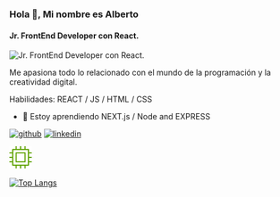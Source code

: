 ### Hola 👋, Mi nombre es Alberto
#### Jr. FrontEnd Developer  con React.
![Jr. FrontEnd Developer  con React.](https://www.freewebsolution.it/wp-content/uploads/2019/12/react.jpg)

Me apasiona todo lo relacionado con el mundo de la programación y la creatividad digital.

Habilidades: REACT / JS / HTML / CSS 

- 🌱 Estoy aprendiendo NEXT.js / Node and EXPRESS 


[<img src='https://cdn.jsdelivr.net/npm/simple-icons@3.0.1/icons/github.svg' alt='github' height='40'>](https://github.com/APC9)  [<img src='https://cdn.jsdelivr.net/npm/simple-icons@3.0.1/icons/linkedin.svg' alt='linkedin' height='40'>](https://www.linkedin.com/in//alberto-antonio-peña-castillo-45bb1225a//)  

<a href='https://docs.github.com/en/developers'><img src='https://raw.githubusercontent.com/acervenky/animated-github-badges/master/assets/devbadge.gif' width='40' height='40'></a> 

[![Top Langs](https://github-readme-stats.vercel.app/api/top-langs/?username=APC9)](https://github.com/anuraghazra/github-readme-stats)


